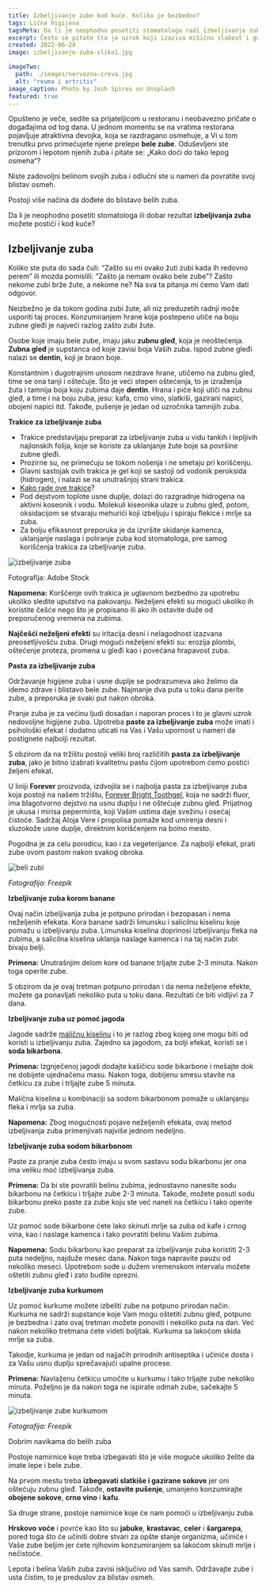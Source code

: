 ```yaml
---
title: Izbeljivanje zube kod kuće. Koliko je bezbedno?
tags: Lična higijena
tagsMeta: Da li je neophodno posetiti stomatologa radi izbeljivanje zuba? Prirodni načini sa kojima možete doći do blistavog osmeha.
excerpt: Često se pitate šta je uzrok koji izaziva mišićnu slabost i gubitak energije.
created: 2022-06-28
image: izbeljivanje-zuba-slika1.jpg

imageTwo:
  path: ./images/nervozna-creva.jpg
  alt: "reuma i artritis"
image_caption: Photo by Josh Spires on Unsplash
featured: true
---
```


Opušteno je veče, sedite sa prijateljicom u restoranu i neobavezno pričate o događajima od tog dana. U jednom momentu  se na vratima restorana pojavljuje atraktivna devojka, koja se razdragano osmehuje, a Vi u tom trenutku prvo primećujete njene prelepe **bele zube**. Oduševljeni ste prizorom i lepotom njenih zuba i pitate se: „Kako doći do tako lepog osmeha“?

Niste zadovoljni belinom svojih zuba i odlučni ste u nameri da povratite svoj blistav osmeh. 

Postoji više načina da dođete do blistavo belih zuba.

Da li je neophodno posetiti stomatologa ili dobar rezultat **izbeljivanja zuba** možete postići i kod kuće?

## Izbeljivanje zuba

Koliko ste puta do sada čuli: “Zašto su mi ovako žuti zubi kada ih redovno perem” ili mozda pomislili: “Zašto ja nemam ovako bele zube”? Zašto nekome zubi brže žute, a nekome ne? Na sva ta pitanja mi ćemo Vam dati odgovor.

Neizbežno je da tokom godina zubi žute, ali niz preduzetih radnji može usporiti taj proces. Konzumiranjem hrane koja postepeno utiče na boju zubne gleđi je najveći razlog zašto zubi žute. 

Osobe koje imaju bele zube, imaju jaku **zubnu gleđ**, koja je neoštećenja. **Zubna gleđ** je supstanca od koje zavisi boja Vaših zuba. Ispod zubne gleđi nalazi se **dentin**, koji je braon boje. 

Konstantnim i dugotrajnim unosom nezdrave hrane, utičemo na zubnu gleđ, time se ona tanji i oštećuje. Što je veći stepen oštećenja, to je izraženija žuta i tamnija boja koju zubima daje **dentin**. Hrana i piće koji utiči na zubnu gleđ, a time i na boju zuba, jesu: kafa, crno vino, slatkiši, gazirani napici, obojeni napici itd. Takođe, pušenje je jedan od uzročnika tamnijih zuba.

**Trakice za izbeljivanje zuba**

- Trakice predstavljaju preparat za izbeljivanje zuba u vidu tankih i lepljivih najlonskih folija, koje se koriste za uklanjanje žute boje sa površine zubne gleđi. 
- Prozirne su, ne primećuju se tokom nošenja i ne smetaju pri korišćenju.
- Glavni sastojak ovih trakica je gel koji se sastoji od vodonik peroksida (hidrogen), i nalazi se na unutrašnjoj strani trakica. 
- [Kako rade ove trakice](https://www.healthline.com/health/dental-and-oral-health/best-teeth-whitening#about-strips)?
- Pod dejstvom toplote usne duplje, dolazi do razgradnje hidrogena na aktivni koseonik i vodu. Molekuli kiseonika ulaze u zubnu gleđ, potom, oksidacijom se stvaraju mehurići koji izbeljuju i spiraju flekice i mrlje sa zuba.
- Za bolju efikasnost preporuka je da izvršite skidanje kamenca, uklanjanje naslaga i poliranje zuba kod stomatologa, pre samog korišćenja trakica za izbeljivanje zuba.

![izbeljivanje zuba](./images/izbeljivanje-zuba-slika2.jpg)

Fotografija: Adobe Stock

**Napomena:** Koršćenje ovih trakica je uglavnom bezbedno za upotrebu ukoliko sledite uputstvo na pakovanju. Neželjeni efekti su mogući ukoliko ih koristite češće nego što je propisano ili ako ih ostavite duže od preporučenog vremena na zubima. 

**Najčešći neželjeni efekti** su iritacija desni i nelagodnost izazvana preosetljivošću zuba. Drugi mogući neželjeni efekti su: erozija plombi, oštećenje proteza, promena u gleđi kao i povećana hrapavost zuba.

**Pasta za izbeljivanje zuba**

Održavanje higijene zuba i usne duplje se podrazumeva ako želimo da idemo zdrave i blistavo bele zube. Najmanje dva puta u toku dana perite zube, a preporuka je svaki put nakon obroka. 

Pranje zuba je za većinu ljudi dosadan i naporan proces i to je glavni uzrok nedovoljne higijene zuba. Upotreba **paste za izbeljivanje zuba** može imati i psihološki efekat i dodatno uticati na Vas i Vašu upornost u nameri da postignete najbolji rezultat.   

S obzirom da na tržištu postoji veliki broj različitih **pasta za izbeljivanje zuba**, jako je bitno izabrati kvalitetnu pastu čijom upotrebom ćemo postići željeni efekat. 

U liniji **Forever** proizvoda, izdvojila se i najbolja pasta za izbeljivanje zuba koja postoji na našem tržištu, [Forever Bright Toothgel](https://flpshop.rs/licna-higijena/11668/forever-bright-toothgel/360000954255/personal.html), koja ne sadrži fluor, ima blagotvorno dejstvo na usnu duplju i ne oštećuje zubnu gleđ. Prijatnog je ukusa i mirisa peperminta, koji Vašim ustima daje svežinu i osećaj čistoće. Sadržaj  Aloja Vere i propolisa pomaže kod umirenja desni i sluzokože usne duplje, direktnim korišćenjem na bolno mesto. 

Pogodna je za celu porodicu, kao i za vegeterijance. Za najbolji efekat, prati zube ovom pastom nakon svakog obroka.

![beli zubi](./images/izbeljivanje-zuba-slika3.jpg)

*Fotografija: Freepik*

**Izbeljivanje zuba korom banane**

Ovaj način izbeljivanja zuba je potpuno prirodan i bezopasan i nema neželjenih efekata. Kora banane sadrži limunsku i salicilnu kiselinu koje pomažu u izbeljivanju zuba. Limunska kiselina doprinosi izbeljivanju fleka na zubima, a salicilna kiselina uklanja naslage kamenca i na taj način zubi bivaju belji.

**Primena:** Unutrašnjim delom kore od banane trljajte zube 2-3 minuta. Nakon toga operite zube.

S obzirom da je ovaj tretman potpuno prirodan i da nema neželjene efekte, možete ga ponavljati nekoliko puta u toku dana. Rezultati će biti vidljivi za 7 dana.

**Izbeljivanje zuba uz pomoć jagoda**

Jagode sadrže [maličnu kiselinu](https://dentalvortex.rs/2021/01/kako-izbeliti-zube-prirodnim-putem/) i to je razlog zbog kojeg one mogu biti od koristi u izbeljivanju zuba. Zajedno sa jagodom, za bolji efekat, koristi se i **soda bikarbona**.

**Primena:** Izgnječenoj jagodi dodajte kašičicu sode bikarbone i mešajte dok ne dobijete ujednačenu masu. Nakon toga, dobijenu smesu stavite na četkicu za zube i trljajte zube 5 minuta.

Malična kiselina u kombinaciji sa sodom bikarbonom pomaže u uklanjanju fleka i mrlja sa zuba.

**Napomena:** Zbog mogućnosti pojave neželjenih efekata, ovaj metod izbeljivanja zuba primenjivati najviše jednom nedeljno.

**Izbeljivanje zuba sodom bikarbonom**

Paste za pranje zuba često imaju u svom sastavu sodu bikarbonu jer ona ima veliku moć izbeljivanja zuba.

**Primena:** Da bi ste povratili belinu zubima, jednostavno nanesite sodu bikarbonu na četkicu i trljajte zube 2-3 minuta. Takođe, možete posuti sodu bikarbonu preko paste za zube koju ste već naneli na četkicu i tako operite zube.

Uz pomoć sode bikarbone ćete lako skinuti mrlje sa zuba od kafe i crnog vina, kao i naslage kamenca i tako povratiti belinu Vašim zubima.

**Napomena:** Sodu bikarbonu kao preparat za izbeljivanje zuba koristiti 2-3 puta nedeljno, najduže mesec dana. Nakon toga napravite pauzu od nekoliko meseci. Upotrebom sode u dužem vremenskom intervalu možete oštetiti zubnu gleđ i zato budite oprezni.

**Izbeljivanje zuba kurkumom**

Uz pomoć kurkume možete izbeliti zube na potpuno prirodan način. Kurkuma ne sadrži supstance koje Vam mogu oštetiti zubnu gleđ, potpuno je bezbedna i zato ovaj tretman možete ponoviti i nekoliko puta na dan. Već nakon nekoliko tretmana ćete videti boljitak. Kurkuma sa lakoćom skida mrlje sa zuba.

Takodje, kurkuma je jedan od najjačih prirodnih antiseptika i učiniće dosta i za Vašu usnu duplju sprečavajući upalne procese.

**Primena:** Navlaženu četkicu umočite u kurkumu i tako trljajte zube nekoliko minuta. Poželjno je da nakon toga ne ispirate odmah zube, sačekajte 5 minuta.

![izbeljivanje zube kurkumom](./images/izbeljivanje-zuba-slika4.jpg)

*Fotografija: Freepik*

Dobrim navikama do belih zuba 

Postoje namirnice koje treba izbegavati što je više moguće ukoliko želite da imate lepe i bele zube.

Na prvom mestu treba **izbegavati slatkiše i gazirane sokove** jer oni oštećuju zubnu gleđ. Takođe, **ostavite pušenje**, umanjeno konzumirajte **obojene sokove**, **crno vino** i **kafu**.

Sa druge strane, postoje namirnice koje će nam pomoći u izbeljivanju zuba.

**Hrskovo voće** i povrće kao što su **jabuke**, **krastavac**, **celer** i **šargarepa**, pored toga što će učiniti dobre stvari za opšte stanje organizma, učiniće i Vaše zube beljim jer ćete njihovim konzumiranjem sa lakoćom skinuti mrlje i nečistoće.

Lepota i belina Vaših zuba zavisi isključivo od Vas samih. Održavajte zube i usta čistim, to je preduslov za blistav osmeh.


